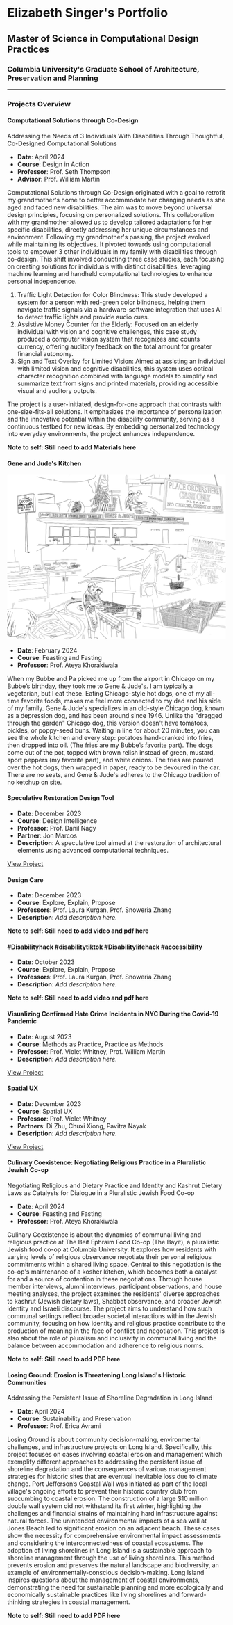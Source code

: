 # Elizabeth Singer's Portfolio
## Master of Science in Computational Design Practices
### Columbia University's Graduate School of Architecture, Preservation and Planning

---

### Projects Overview

#### Computational Solutions through Co-Design
Addressing the Needs of 3 Individuals With Disabilities Through Thoughtful, Co-Designed Computational Solutions
- **Date**: April 2024
- **Course**: Design in Action
- **Professor**: Prof. Seth Thompson
- **Advisor**: Prof. William Martin

Computational Solutions through Co-Design originated with a goal to retrofit my grandmother's home to better accommodate her changing needs as she aged and faced new disabilities. The aim was to move beyond universal design principles, focusing on personalized solutions. This collaboration with my grandmother allowed us to develop tailored adaptations for her specific disabilities, directly addressing her unique circumstances and environment. Following my grandmother's passing, the project evolved while maintaining its objectives. It pivoted towards using computational tools to empower 3 other individuals in my family with disabilities through co-design. This shift involved conducting three case studies, each focusing on creating solutions for individuals with distinct disabilities, leveraging machine learning and handheld computational technologies to enhance personal independence.

1. Traffic Light Detection for Color Blindness: This study developed a system for a person with red-green color blindness, helping them navigate traffic signals via a hardware-software integration that uses AI to detect traffic lights and provide audio cues.
2. Assistive Money Counter for the Elderly: Focused on an elderly individual with vision and cognitive challenges, this case study produced a computer vision system that recognizes and counts currency, offering auditory feedback on the total amount for greater financial autonomy.
3. Sign and Text Overlay for Limited Vision: Aimed at assisting an individual with limited vision and cognitive disabilities, this system uses optical character recognition combined with language models to simplify and summarize text from signs and printed materials, providing accessible visual and auditory outputs.

The project is a user-initiated, design-for-one approach that contrasts with one-size-fits-all solutions. It emphasizes the importance of personalization and the innovative potential within the disability community, serving as a continuous testbed for new ideas. By embedding personalized technology into everyday environments, the project enhances independence.

**Note to self: Still need to add Materials here**

#### Gene and Jude's Kitchen

![Gene & Jude's Kitchen](https://github.com/ensinger/GSAPP/blob/c0479f898230bb2c2a54b27cbaecc4e4586b7783/gene%20and%20judes%20kitchen.jpg?raw=true "Gene & Jude's Chicago-style 'depression dog'")

- **Date**: February 2024
- **Course**: Feasting and Fasting
- **Professor**: Prof. Ateya Khorakiwala

When my Bubbe and Pa picked me up from the airport in Chicago on my Bubbe’s birthday, they took me to Gene & Jude's. I am typically a vegetarian, but I eat these. Eating Chicago-style hot dogs, one of my all-time favorite foods, makes me feel more connected to my dad and his side of my family. Gene & Jude's specializes in an old-style Chicago dog, known as a depression dog, and has been around since 1946. Unlike the "dragged through the garden" Chicago dog, this version doesn't have tomatoes, pickles, or poppy-seed buns. Waiting in line for about 20 minutes, you can see the whole kitchen and every step: potatoes hand-cranked into fries, then dropped into oil. (The fries are my Bubbe’s favorite part). The dogs come out of the pot, topped with brown relish instead of green, mustard, sport peppers (my favorite part), and white onions. The fries are poured over the hot dogs, then wrapped in paper, ready to be devoured in the car. There are no seats, and Gene & Jude's adheres to the Chicago tradition of no ketchup on site.

#### Speculative Restoration Design Tool
- **Date**: December 2023
- **Course**: Design Intelligence
- **Professor**: Prof. Danil Nagy
- **Partner**: Jon Marcos
- **Description**: A speculative tool aimed at the restoration of architectural elements using advanced computational techniques.

[View Project](https://medium.com/design-intelligence-course/speculative-restoration-design-tool-6b7e01fc3d2e)

#### Design Care
- **Date**: December 2023
- **Course**: Explore, Explain, Propose
- **Professors**: Prof. Laura Kurgan, Prof. Snoweria Zhang
- **Description**: *Add description here.*

**Note to self: Still need to add video and pdf here**

#### #Disabilityhack #disabilitytiktok #Disabilitylifehack #accessibility
- **Date**: October 2023
- **Course**: Explore, Explain, Propose
- **Professors**: Prof. Laura Kurgan, Prof. Snoweria Zhang
- **Description**: *Add description here.*

**Note to self: Still need to add video and pdf here**

#### Visualizing Confirmed Hate Crime Incidents in NYC During the Covid-19 Pandemic
- **Date**: August 2023
- **Course**: Methods as Practice, Practice as Methods
- **Professor**: Prof. Violet Whitney, Prof. William Martin
- **Description**: *Add description here.*

[View Project](https://gsapp-cdp.github.io/colloquium-1-2023/work/elizabeth-singer/my_maps.html)

#### Spatial UX
- **Date**: December 2023
- **Course**: Spatial UX
- **Professor**: Prof. Violet Whitney
- **Partners**: Di Zhu, Chuxi Xiong, Pavitra Nayak
- **Description**: *Add description here.*

[View Project](https://www.youtube.com/watch?v=P_qIeYkLioI&feature=youtu.be&themeRefresh=1)

#### Culinary Coexistence: Negotiating Religious Practice in a Pluralistic Jewish Co-op
Negotiating Religious and Dietary Practice and Identity and Kashrut Dietary Laws as Catalysts for Dialogue in a Pluralistic Jewish Food Co-op
- **Date**: April 2024
- **Course**: Feasting and Fasting
- **Professor**: Prof. Ateya Khorakiwala

Culinary Coexistence is about the dynamics of communal living and religious practice at The Beit Ephraim Food Co-op (The Bayit), a pluralistic Jewish food co-op at Columbia University. It explores how residents with varying levels of religious observance negotiate their personal religious commitments within a shared living space. Central to this negotiation is the co-op's maintenance of a kosher kitchen, which becomes both a catalyst for and a source of contention in these negotiations. Through house member interviews, alumni interviews, participant observations, and house meeting analyses, the project examines the residents' diverse approaches to kashrut (Jewish dietary laws), Shabbat observance, and broader Jewish identity and Israeli discourse. The project aims to understand how such communal settings reflect broader societal interactions within the Jewish community, focusing on how identity and religious practice contribute to the production of meaning in the face of conflict and negotiation. This project is also about the role of pluralism and inclusivity in communal living and the balance between accommodation and adherence to religious norms.

**Note to self: Still need to add PDF here**

#### Losing Ground: Erosion is Threatening Long Island's Historic Communities
Addressing the Persistent Issue of Shoreline Degradation in Long Island
- **Date**: April 2024
- **Course**: Sustainability and Preservation
- **Professor**: Prof. Erica Avrami

Losing Ground is about community decision-making, environmental challenges, and infrastructure projects on Long Island. Specifically, this project focuses on cases involving coastal erosion and management which exemplify different approaches to addressing the persistent issue of shoreline degradation and the consequences of various management strategies for historic sites that are eventual inevitable loss due to climate change. Port Jefferson’s Coastal Wall was initiated as part of the local village's ongoing efforts to prevent their historic country club from succumbing to coastal erosion. The construction of a large $10 million double wall system did not withstand its first winter, highlighting the challenges and financial strains of maintaining hard infrastructure against natural forces. The unintended environmental impacts of a sea wall at Jones Beach led to significant erosion on an adjacent beach. These cases show the necessity for comprehensive environmental impact assessments and considering the interconnectedness of coastal ecosystems. The adoption of living shorelines in Long Island is a sustainable approach to shoreline management through the use of living shorelines. This method prevents erosion and preserves the natural landscape and biodiversity, an example of environmentally-conscious decision-making. Long Island inspires questions about the management of coastal environments, demonstrating the need for sustainable planning and more ecologically and economically sustainable practices like living shorelines and forward-thinking strategies in coastal management.

**Note to self: Still need to add PDF here**
